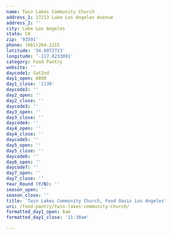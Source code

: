 ```yaml
---
name: Twin Lakes Community Church
address_1: 17213 Lake Los Angeles Avenue
address_2: ''
city: Lake Los Angeles
state: CA
zip: '93591'
phone: (661)264-1215
latitude: '34.6072723'
longitude: '-117.8233091'
category: Food Pantry
website: ''
daycode1: Sat2nd
day1_open: 0800
day1_close: '1130'
daycode2: ''
day2_open: ''
day2_close: ''
daycode3: ''
day3_open: ''
day3_close: ''
daycode4: ''
day4_open: ''
day4_close: ''
daycode5: ''
day5_open: ''
day5_close: ''
daycode6: ''
day6_open: ''
daycode7: ''
day7_open: ''
day7_close: ''
Year_Round (Y/N): ''
season_open: ''
season_close: ''
title: 'Twin Lakes Community Church, Food Oasis Los Angeles'
uri: /food-pantry/twin-lakes-community-church/
formatted_day1_open: 8am
formatted_day1_close: '11:30am'

---
```

